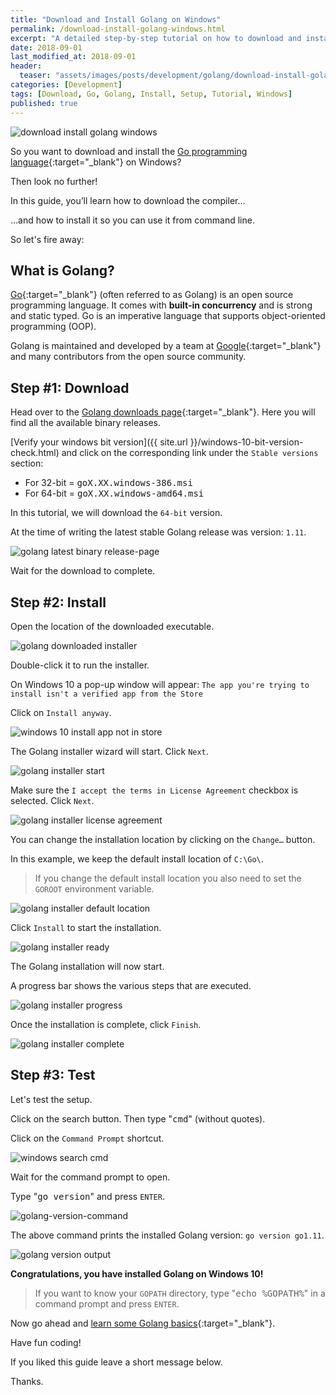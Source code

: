```yaml
---
title: "Download and Install Golang on Windows"
permalink: /download-install-golang-windows.html
excerpt: "A detailed step-by-step tutorial on how to download and install Golang on Windows 10."
date: 2018-09-01
last_modified_at: 2018-09-01
header:
  teaser: "assets/images/posts/development/golang/download-install-golang-windows.png"
categories: [Development]
tags: [Download, Go, Golang, Install, Setup, Tutorial, Windows]
published: true
---
```


<img src="{{ site.url }}/assets/images/posts/development/golang/download-install-golang-windows.png" alt="download install golang windows" class="align-right title-image">

So you want to download and install the [Go programming language](https://golang.org/){:target="_blank"} on Windows?

Then look no further!

In this guide, you’ll learn how to download the compiler…

…and how to install it so you can use it from command line.

So let's fire away:

## What is Golang?

[Go](https://en.wikipedia.org/wiki/Go_(programming_language)){:target="_blank"} (often referred to as Golang) is an open source programming language. It comes with **built-in concurrency** and is strong and static typed. Go is an imperative language that supports object-oriented programming (OOP).

Golang is maintained and developed by a team at [Google](https://www.google.com/){:target="_blank"} and many contributors from the open source community.

## Step #1: Download

Head over to the [Golang downloads page](https://golang.org/dl/){:target="_blank"}. Here you will find all the available binary releases.

[Verify your windows bit version]({{ site.url }}/windows-10-bit-version-check.html) and click on the corresponding link under the `Stable versions` section:

* For 32-bit = <kbd>goX.XX.windows-386.msi</kbd>
* For 64-bit = <kbd>goX.XX.windows-amd64.msi</kbd>

In this tutorial, we will download the `64-bit` version.

At the time of writing the latest stable Golang release was version: `1.11`.

<img src="{{ site.url }}/assets/images/posts/development/golang/golang-latest-binary-release-page.png" alt="golang latest binary release-page">

Wait for the download to complete.

## Step #2: Install

Open the location of the downloaded executable.

<img src="{{ site.url }}/assets/images/posts/development/golang/golang-downloaded-installer.png" alt="golang downloaded installer">

Double-click it to run the installer.

On Windows 10 a pop-up window will appear: `The app you're trying to install isn't a verified app from the Store`

Click on `Install anyway`.

<img src="{{ site.url }}/assets/images/posts/windows-10-install-app-not-in-store.png" alt="windows 10 install app not in store">

The Golang installer wizard will start. Click `Next`.

<img src="{{ site.url }}/assets/images/posts/development/golang/golang-installer-start.png" alt="golang installer start">

Make sure the `I accept the terms in License Agreement` checkbox is selected. Click `Next`.

<img src="{{ site.url }}/assets/images/posts/development/golang/golang-installer-license-agreement.png" alt="golang installer license agreement">

You can change the installation location by clicking on the `Change…` button.

In this example, we keep the default install location of `C:\Go\`.

> If you change the default install location you also need to set the `GOROOT` environment variable.

<img src="{{ site.url }}/assets/images/posts/development/golang/golang-installer-default-location.png" alt="golang installer default location">

Click `Install` to start the installation.

<img src="{{ site.url }}/assets/images/posts/development/golang/golang-installer-ready.png" alt="golang installer ready">

The Golang installation will now start.

A progress bar shows the various steps that are executed.

<img src="{{ site.url }}/assets/images/posts/development/golang/golang-installer-progress.png" alt="golang installer progress">

Once the installation is complete, click `Finish`.

<img src="{{ site.url }}/assets/images/posts/development/golang/golang-installer-complete.png" alt="golang installer complete">

## Step #3: Test

Let's test the setup.

Click on the search button. Then type "<kbd>cmd</kbd>" (without quotes).

Click on the `Command Prompt` shortcut.

<img src="{{ site.url }}/assets/images/posts/development/windows-search-cmd.png" alt="windows search cmd">

Wait for the command prompt to open.

Type "<kbd>go version</kbd>" and press `ENTER`.

<img src="{{ site.url }}/assets/images/posts/development/golang/golang-version-command.png" alt="golang-version-command">

The above command prints the installed Golang version: `go version go1.11`.

<img src="{{ site.url }}/assets/images/posts/development/golang/golang-version-output.png" alt="golang version output">

**Congratulations, you have installed Golang on Windows 10!**

> If you want to know your `GOPATH` directory, type "<kbd>echo %GOPATH%</kbd>" in a command prompt and press `ENTER`.

Now go ahead and [learn some Golang basics](https://golang.org/doc/install#testing){:target="_blank"}.

Have fun coding!

If you liked this guide leave a short message below.

Thanks.
